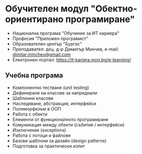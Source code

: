 # Обучителен модул "Обектно-ориентирано програмиране"
- Национална програма "Обучение за ИТ кариера"
- Професия "Приложен програмист" 
- Образователен център "Бургас" 
- Преподавател: доц. д-р Димитър Минчев, e-mail: dimitar.minchev@gmail.com 
- Електронен портал: https://it-kariera.mon.bg/e-learning/

## Учебна програма
- Компонентно тестване (unit testing)
- Дефиниране на класове за напреднали
- Шаблонни класове
- Наследяване, абстракция, интерфейси	
- Полиморфизъм в ООП
- Работа с обекти
- Елементи от функционалното програмиране
- Комуникация между обекти (събития / интерфейси)
- Изключения (exceptions)	
- Работа с потоци и файлове
- Базови шаблони за дизайн (design patterns)	
- Подготовка за практически изпит 